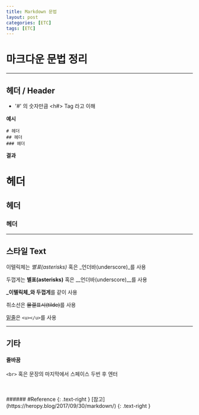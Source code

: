 ```yaml
---
title: Markdown 문법
layout: post
categories: [ETC]
tags: [ETC]
---
```


# 마크다운 문법 정리

---

## 헤더 / Header
- '#' 의 숫자만큼 <h#> Tag 라고 이해


**예시**

```
# 헤더
## 헤더
### 헤더
```

**결과**
# 헤더

## 헤더

### 헤더

---


## 스타일 Text


이텔릭체는 *별표(asterisks)* 혹은 _언더바(underscore)_를 사용


두껍게는 **별표(asterisks)** 혹은 __언더바(underscore)__를 사용


**_이텔릭체_와 두껍게**를 같이 사용


취소선은 ~~물결표시(tilde)~~를 사용


<u>밑줄</u>은 `<u></u>`를 사용

---

## 기타

#### 줄바꿈
`<br>` 혹은 문장의 마지막에서 스페이스 두번 후 엔터  

<br>
<br>
###### #Reference
{: .text-right }
[참고](https://heropy.blog/2017/09/30/markdown/)
{: .text-right }
